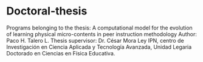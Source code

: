 # Doctoral-thesis
Programs belonging to the thesis: A computational model for the evolution of learning physical micro-contents in peer instruction methodology
Author: Paco H. Talero L.
Thesis supervisor: Dr. César Mora Ley
IPN, centro de Investigación en Ciencia Aplicada y Tecnología Avanzada, Unidad Legaria
Doctorado en Ciencias en Física Educativa.
